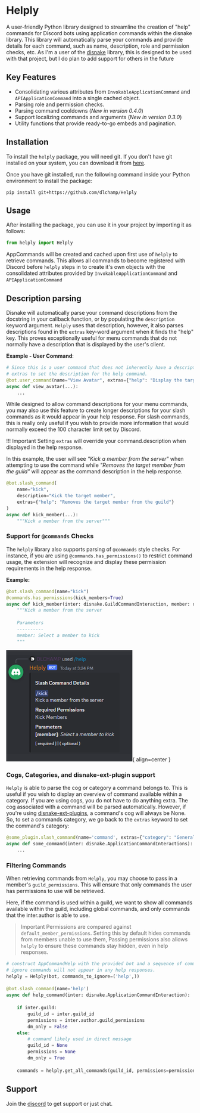 # Helply


A user-friendly Python library designed to streamline the creation of "help" commands for
Discord bots using application commands within the disnake library. This library will automatically parse your commands
and provide details for each command, such as name, description, role and permission checks, etc.  As I'm a user of the [disnake](https://disnake.dev) library, this is designed to be used with that project, but I do plan to add support for others in the future




## Key Features
- Consolidating various attributes from `InvokableApplicationCommand` and `APIApplicationCommand` into a single cached object.
- Parsing role and permission checks.
- Parsing command cooldowns (*New in version 0.4.0*)
- Support localizing commands and arguments (*New in version 0.3.0*)
- Utility functions that provide ready-to-go embeds and pagination.




## Installation

To install the `helply` package, you will need git. If you don't have git installed on your system, you can download it from [here](https://git-scm.com/downloads).

Once you have git installed, run the following command inside your Python environment to install the package:

```
pip install git+https://github.com/dlchamp/Helply
```

## Usage

After installing the package, you can use it in your project by importing it as follows:

```python
from helply import Helply
```

AppCommands will be created and cached upon first use of `helply` to retrieve commands.
This allows all commands to become registered with Discord before `helply` steps in to create it's own objects with the consolidated attributes provided by `InvokableApplicationCommand` and `APIApplicationCommand`

## Description parsing
Disnake will automatically parse your command descriptions from the docstring in your callback function, or by populating the `description` keyword argument. `Helply` uses that description, however, it also parses descriptions found in the `extras` key-word argument when it finds the "help" key.  This proves exceptionally useful for menu commands that do not normally have a description that is displayed by the user's client.

**Example - User Command**:
```python
# Since this is a user command that does not inherently have a description. We are using
# extras to set the description for the help command.
@bot.user_command(name="View Avatar", extras={"help": "Display the target user's avatar"})
async def view_avatar(...):
    ...
```

While designed to allow command descriptions for your menu commands, you may also use this feature
to create longer descriptions for your slash commands as it would appear in your help response.
For slash commands, this is really only useful if you wish to provide more information that would normally exceed the 100 character limit set by Discord.

!!! Important
    Setting `extras` will override your command.description when displayed in the help response.

In this example, the user will see *"Kick a member from the server"* when attempting to use the command
while *"Removes the target member from the guild"* will appear as the command description in the help response.

```python
@bot.slash_command(
    name="kick",
    description="Kick the target member",
    extras={"help": "Removes the target member from the guild"}
)
async def kick_member(...):
    """Kick a member from the server"""
```


### Support for `@commands` Checks

The `helply` library also supports parsing of `@commands` style checks. For instance, if you are using `@commands.has_permissions()` to restrict command usage, the extension will recognize and display these permission requirements in the help response.

**Example:**
```python
@bot.slash_command(name="kick")
@commands.has_permissions(kick_members=True)
async def kick_member(inter: disnake.GuildCommandInteraction, member: disnake.Member):
    """Kick a member from the server

    Parameters
    ----------
    member: Select a member to kick
    """
```
![slash_command_detail_example.png](assets/example.png){ align=center }


### Cogs, Categories, and disnake-ext-plugin support
`Helply` is able to parse the cog or category a command belongs to.  This is useful if you wish to display an overview of command available within a category.  If you are using cogs, you do not have to do anything extra.  The cog associated with a command will be parsed automatically. However, if you're using [disnake-ext-plugins](https://github.com/DisnakeCommunity/disnake-ext-plugins), a command's cog will always be None.  So, to set a commands category, we go back to the `extras` keyword to set the command's category:

```py
@some_plugin.slash_command(name='command', extras={"category": "General"})
async def some_command(inter: disnake.ApplicationCommandInteractions):
    ...

```

### Filtering Commands
When retrieving commands from `Helply`, you may choose to pass in a member's `guild_permissions`.
This will ensure that only commands the user has permissions to use will be retrieved.

Here, if the command is used within a guild, we want to show all commands available within the guild,
including global commands, and only commands that the inter.author is able to use.

> Important
    Permissions are compared against `default_member_permissions`.  Setting this by default
    hides commands from members unable to use them, Passing permissions also allows `helply` to ensure
    these commands stay hidden, even in help responses.
```py
# construct AppCommandHelp with the provided bot and a sequence of commands to ignore
# ignore commands will not appear in any help responses.
helply = Helply(bot, commands_to_ignore=('help',))

@bot.slash_command(name='help')
async def help_command(inter: disnake.ApplicationCommandInteraction):

    if inter.guild:
        guild_id = inter.guild_id
        permissions = inter.author.guild_permissions
        dm_only = False
    else:
        # command likely used in direct message
        guild_id = None
        permissions = None
        dm_only = True

    commands = helply.get_all_commands(guild_id, permissions=permissions, dm_only=dm_only)
```

## Support
Join the [discord](https://discord.gg/nmwaDS35sC) to get support or just chat.
